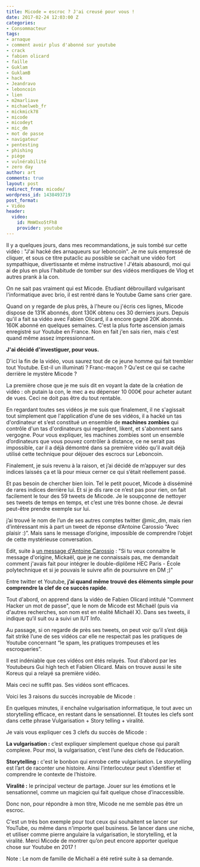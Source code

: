 ```yaml
---
title: Micode = escroc ? J'ai creusé pour vous !
date: 2017-02-24 12:03:00 Z
categories:
- Consommacteur
tags:
- arnaque
- comment avoir plus d'abonné sur youtube
- crack
- fabien olicard
- faille
- Guklam
- GuklamB
- hack
- Jeandravo
- leboncoin
- lien
- m2marliave
- michaelweb_fr
- mickmick78
- micode
- micodeyt
- mic_dm
- mot de passe
- navigateur
- pentesting
- phishing
- piège
- vulnérabilité
- zero day
author: art
comments: true
layout: post
redirect_from: micode/
wordpress_id: 1438493719
post_format:
- Vidéo
header:
  video:
    id: MmWOxo5tFh8
    provider: youtube
---
```


Il y a quelques jours, dans mes recommandations, je suis tombé sur cette vidéo : "J'ai hacké des arnaqueurs sur leboncoin". Je me suis empressé de cliquer, et sous ce titre putaclic au possible se cachait une vidéo fort sympathique, divertissante et même instructive ! J'étais abasourdi, moi qui ai de plus en plus l'habitude de tomber sur des vidéos merdiques de Vlog et autres prank à la con.<!-- more -->

On ne sait pas vraiment qui est Micode. Etudiant débrouillard vulgarisant l'informatique avec brio, il est rentré dans le Youtube Game sans crier gare.

Quand on y regarde de plus près, à l'heure ou j'écris ces lignes, Micode dispose de 131K abonnés, dont 130K obtenu ces 30 derniers jours. Depuis qu'il a fait sa vidéo avec Fabien Olicard, il a encore gagné 20K abonnés. 160K abonné en quelques semaines. C'est la plus forte ascension jamais enregistré sur Youtube en France. Non en fait j'en sais rien, mais c'est quand même assez impressionnant.

**J'ai décidé d'investiguer, pour vous.**

D'ici la fin de la vidéo, vous saurez tout de ce jeune homme qui fait trembler tout Youtube. Est-il un illuminati ? Franc-maçon ? Qu'est ce qui se cache derrière le mystère Micode ?

La première chose que je me suis dit en voyant la date de la création de vidéo : oh putain la con, le mec a eu dépenser 10 000€ pour acheter autant de vues. Ceci ne doit pas être du tout rentable.

En regardant toutes ses vidéos je me suis que finalement, il ne s'agissait tout simplement que l'application d'une de ses vidéos, il a hacké un tas d'ordinateur et s’est constitué un ensemble de **machines zombies** qui contrôle d'un tas d'ordinateurs qui regardent, likent, et s'abonnent sans vergogne. Pour vous expliquer, les machines zombies sont un ensemble d’ordinateurs que vous pouvez contrôler à distance, ce ne serait pas impossible, car il a déjà démontré dans sa première vidéo qu’il avait déjà utilisé cette technique pour déjouer des escrocs sur Leboncoin.

Finalement, je suis revenu à la raison, et j’ai décidé de m’appuyer sur des indices laissés ça et là pour mieux cerner ce qui s’était réellement passé.

Et pas besoin de chercher bien loin. Tel le petit poucet, Micode à disséminé de rares indices derrière lui. Et si je dis rare ce n’est pas pour rien, on fait facilement le tour des 59 tweets de Micode. Je le soupçonne de nettoyer ses tweets de temps en temps, et c’est une très bonne chose. Je devrai peut-être prendre exemple sur lui.

j’ai trouvé le nom de l’un de ses autres comptes twitter @mic_dm, mais rien d’intéressant mis à part un tweet de réponse d’Antoine Carossio “Avec plaisir :)”. Mais sans le message d’origine, impossible de comprendre l’objet de cette mystérieuse conversation.

Edit, suite à [un message d'Antoine Carossio](https://www.youtube.com/watch?v=MmWOxo5tFh8&lc=z12xhn0pyobqhbyy204cf13bnvagvfea1y40k) : "Si tu veux connaitre le message d'origine, Mickaël, que je ne connaissais pas, me demandait comment j'avais fait pour intégrer le double-diplôme HEC Paris - École polytechnique et si je pouvais le suivre afin de poursuivre en DM ;)"

Entre twitter et Youtube, **j’ai quand même trouvé des éléments simple pour comprendre la clef de ce succès rapide**.

Tout d'abord, on apprend dans la vidéo de Fabien Olicard intitulé "Comment Hacker un mot de passe", que le nom de Micode est Michaël (puis via d'autres recherches, son nom est en réalité Michaël X). Dans ses tweets, il indique qu’il suit ou a suivi un IUT Info.

Au passage, si on regarde de près ses tweets, on peut voir qu’il s’est déjà fait striké l’une de ses vidéos car elle ne respectait pas les pratiques de Youtube concernant “le spam, les pratiques trompeuses et les escroqueries”.

Il est indéniable que ces vidéos ont étés relayés. Tout d’abord par les Youtubeurs Gui high tech et Fabien Olicard. Mais on trouve aussi le site Koreus qui a relayé sa première vidéo.

Mais ceci ne suffit pas. Ses vidéos sont efficaces.

Voici les 3 raisons du succès incroyable de Micode :


En quelques minutes, il enchaîne vulgarisation informatique, le tout avec un storytelling efficace, en restant dans le sensationnel. Et toutes les clefs sont dans cette phrase Vulgarisation + Story telling + viralité.

Je vais vous expliquer ces 3 clefs du succès de Micode :

**La vulgarisation :** c’est expliquer simplement quelque chose qui paraît complexe. Pour moi, la vulgarisation, c’est l’une des clefs de l’éducation.

**Storytelling :** c'est le bonbon qui enrobe cette vulgarisation. Le storytelling est l’art de raconter une histoire. Ainsi l’interlocuteur peut s’identifier et comprendre le contexte de l’histoire.

**Viralité :** le principal vecteur de partage. Jouer sur les émotions et le sensationnel, comme un magicien qui fait quelque chose d’inaccessible.

Donc non, pour répondre à mon titre, Micode ne me semble pas être un escroc.

C'est un très bon exemple pour tout ceux qui souhaitent se lancer sur YouTube, ou même dans n'importe quel business. Se lancer dans une niche, et utiliser comme pierre angulaire la vulgarisation, le storytelling, et la viralité. Merci Micode de montrer qu’on peut encore apporter quelque chose sur Youtube en 2017 !


Note : Le nom de famille de Michaël a été retiré suite à sa demande.
